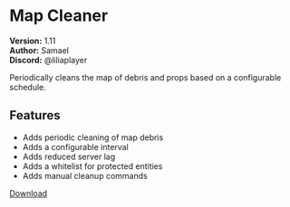 # Map Cleaner

**Version:** 1.11  
**Author:** Samael  
**Discord:** @liliaplayer  

Periodically cleans the map of debris and props based on a configurable schedule.

## Features

- Adds periodic cleaning of map debris
- Adds a configurable interval
- Adds reduced server lag
- Adds a whitelist for protected entities
- Adds manual cleanup commands

[Download](https://github.com/LiliaFramework/Modules/raw/refs/heads/gh-pages/mapcleaner.zip)
